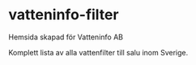 # vatteninfo-filter

Hemsida skapad för Vatteninfo AB

Komplett lista av alla vattenfilter till salu inom Sverige.
